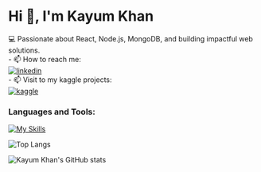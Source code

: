 <h1>Hi 👋, I'm Kayum Khan</h1>
💻 Passionate about React, Node.js, MongoDB, and building impactful web solutions. <br/>
- 📫 How to reach me: <br />
<a href="https://www.linkedin.com/in/kayum-khan2501/">
    <img src="https://img.shields.io/badge/linkedin-blue?style=for-the-badge&logo=linkedin&logoColor=white" alt="linkedin"/>
</a>
<br />
- 📫 Visit to my kaggle projects: <br />
<a href="https://www.kaggle.com/kayumkhan25/code">
    <img src="https://img.shields.io/badge/kaggle-indigo?style=for-the-badge&logo=kaggle&logoColor=white" alt="kaggle"/>
</a>
<h3>Languages and Tools:</h3>

[![My Skills](https://skillicons.dev/icons?i=html,css,javascript,react,nodejs,expressjs,java,python,mongodb,mysql,c,postman,tailwind,bootstrap,wordpress,github,git&perline=5&theme=dark)](https://skillicons.dev)

![Top Langs](https://github-readme-stats.vercel.app/api/top-langs/?username=KayumKhan25&theme=dark)

![Kayum Khan's GitHub stats](https://github-readme-stats.vercel.app/api?username=KayumKhan25&show_icons=true&theme=dark)

